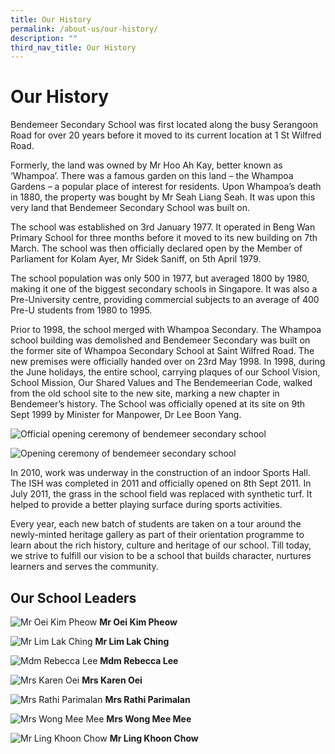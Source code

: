 ```yaml
---
title: Our History
permalink: /about-us/our-history/
description: ""
third_nav_title: Our History
---
```

# Our History

Bendemeer Secondary School was first located along the busy Serangoon Road for over 20 years before it moved to its current location at 1 St Wilfred Road.

Formerly, the land was owned by Mr Hoo Ah Kay, better known as ‘Whampoa’. There was a famous garden on this land – the Whampoa Gardens – a popular place of interest for residents. Upon Whampoa’s death in 1880, the property was bought by Mr Seah Liang Seah. It was upon this very land that Bendemeer Secondary School was built on.

The school was established on 3rd January 1977. It operated in Beng Wan Primary School for three months before it moved to its new building on 7th March. The school was then officially declared open by the Member of Parliament for Kolam Ayer, Mr Sidek Saniff, on 5th April 1979. 

The school population was only 500 in 1977, but averaged 1800 by 1980, making it one of the biggest secondary schools in Singapore. It was also a Pre-University centre, providing commercial subjects to an average of 400 Pre-U students from 1980 to 1995.

Prior to 1998, the school merged with Whampoa Secondary. The Whampoa school building was demolished and Bendemeer Secondary was built on the former site of Whampoa Secondary School at Saint Wilfred Road. 
The new premises were officially handed over on 23rd May 1998. In 1998, during the June holidays, the entire school, carrying plaques of our School Vision, School Mission, Our Shared Values and The Bendemeerian Code, walked from the old school site to the new site, marking a new chapter in Bendemeer’s history. The School was officially opened at its site on 9th Sept 1999 by Minister for Manpower, Dr Lee Boon Yang.

![Official opening ceremony of bendemeer secondary school](/images/Aboutus/history1.jpg)

![Opening ceremony of bendemeer secondary school](/images/Aboutus/history2.jpg)

In 2010, work was underway in the construction of an indoor Sports Hall. The ISH was completed in 2011 and officially opened on 8th Sept 2011. In July 2011, the grass in the school field was replaced with synthetic turf. It helped to provide a better playing surface during sports activities.

Every year, each new batch of students are taken on a tour around the newly-minted heritage gallery as part of their orientation programme to learn about the rich history, culture and heritage of our school. Till today, we strive to fulfill our vision to be a school that builds character, nurtures learners and serves the community.

## Our School Leaders

![Mr Oei Kim Pheow](/images/Aboutus/history3.jpg)
**Mr Oei Kim Pheow**

![Mr Lim Lak Ching](/images/Aboutus/history4.jpg)
**Mr Lim Lak Ching**

![Mdm Rebecca Lee](/images/Aboutus/history5.jpg)
**Mdm Rebecca Lee**

![Mrs Karen Oei](/images/Aboutus/history6.jpg)
**Mrs Karen Oei**

![Mrs Rathi Parimalan](/images/Aboutus/history7.jpg)
**Mrs Rathi Parimalan**

![Mrs Wong Mee Mee](/images/Aboutus/history8.jpg)
**Mrs Wong Mee Mee**

![Mr Ling Khoon Chow](/images/Aboutus/history9.jpg)
**Mr Ling Khoon Chow**